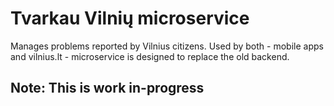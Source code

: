 # Tvarkau Vilnių microservice

Manages problems reported by Vilnius citizens. Used by both - mobile apps and vilnius.lt - microservice is designed to replace the old backend.

## Note: This is work in-progress